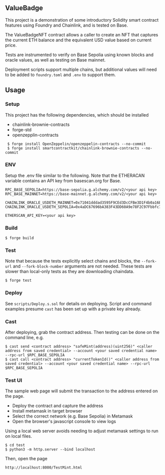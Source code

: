 ## ValueBadge

This project is a demonstration of some introductory Solidity smart contract features using Foundry and Chainlink, and is tested on Base.

The ValueBadgeNFT contract allows a caller to create an NFT that captures the current ETH balance and the equivalent USD value based on current price.

Tests are instrumented to verify on Base Sepolia using known blocks and oracle values, as well as testing on Base mainnet.

Deployment scripts support multiple chains, but additional values will need to be added to `foundry.toml` and `.env` to support them.

## Usage

### Setup

This project has the following dependencies, which should be installed
- chainlink-brownie-contracts
- forge-std
- openzepplin-contracts

```shell
 $ forge install OpenZeppelin/openzeppelin-contracts --no-commit
 $ forge install smartcontractkit/chainlink-brownie-contracts --no-commit
```


### ENV

Setup the .env file similar to the following.  Note that the ETHERACAN variable contains an API key from basescan.org for Base.

```shell
RPC_BASE_SEPOLIA=https://base-sepolia.g.alchemy.com/v2/<your api key>
RPC_BASE_MAINNET=https://base-mainnet.g.alchemy.com/v2/<your api key>

CHAINLINK_ORACLE_USDETH_MAINNET=0x71041dddad3595F9CEd3DcCFBe3D1F4b0a16Bb70
CHAINLINK_ORACLE_USDETH_SEPOLIA=0x4aDC67696bA383F43DD60A9e78F2C97Fbbfc7cb1

ETHERSCAN_API_KEY=<your api key>
```

### Build

```shell
$ forge build
```

### Test

Note that because the tests explicitly select chains and blocks, the `--fork-url` and `--fork-block-number` arguments are not needed.  These tests are slower than local-only tests as they are downloading chaindata.

```shell
$ forge test
```

### Deploy

See `scripts/Deploy.s.sol` for details on deploying.  Script and command examples presume `cast` has been set up with a private key already.

### Cast

After deploying, grab the contract address.  Then testing can be done on the command line, e.g.

```shell
$ cast send <contract address> "safeMint(address)(uint256)" <caller address from saved credential> --account <your saved credential name> --rpc-url $RPC_BASE_SEPOLIA
$ cast call <contract address> "currentTokenId()" <caller address from saved credential> --account <your saved credential name> --rpc-url $RPC_BASE_SEPOLIA
```

### Test UI

The sample web page will submit the transaction to the address entered on the page.
- Deploy the contract and capture the address 
- Install metamask in target browser
- Select the correct network (e.g. Base Sepolia) in Metamask
- Open the browser's javascript console to view logs

Using a local web server avoids needing to adjust metamask settings to run on local files.

```shell
$ cd test
$ python3 -m http.server --bind localhost
```

Then, open the page
```shell
http://localhost:8000/TestMint.html
```

